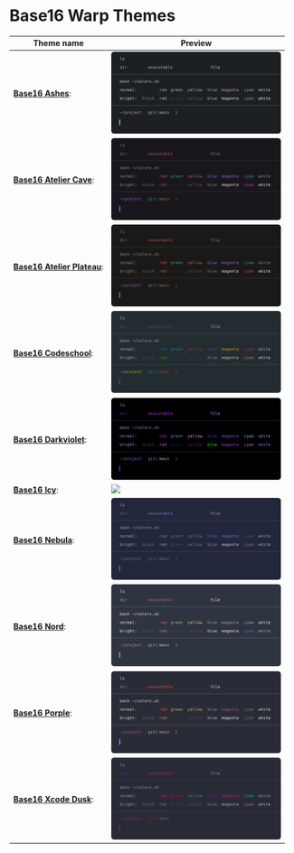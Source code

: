 # Base16 Warp Themes

| Theme name                                                                       | Preview                                                                     |
| -------------------------------------------------------------------------------- | --------------------------------------------------------------------------- |
| **[Base16 Ashes](base16_ashes.yaml)**:                                           | <img src='previews/base16_ashes.yaml.svg' width='300'>                      |
| **[Base16 Atelier Cave](base16_atelier_cave.yaml)**:                             | <img src='previews/base16_atelier_cave.yaml.svg' width='300'>               |
| **[Base16 Atelier Plateau](base16_atelier_plateau.yaml)**:                       | <img src='previews/base16_atelier_plateau.yaml.svg' width='300'>            |
| **[Base16 Codeschool](base16_codeschool.yaml)**:                                 | <img src='previews/base16_codeschool.yaml.svg' width='300'>                 |
| **[Base16 Darkviolet](base16_darkviolet.yaml)**:                                 | <img src='previews/base16_darkviolet.yaml.svg' width='300'>                 |
| **[Base16 Icy](base16_icy.yaml)**:                                               | <img src='previews/base16_icy.yaml.svg' width='300'>                        |
| **[Base16 Nebula](base16_nebula.yaml)**:                                         | <img src='previews/base16_nebula.yaml.svg' width='300'>                     |
| **[Base16 Nord](base16_nord.yaml)**:                                             | <img src='previews/base16_nord.yaml.svg' width='300'>                       |
| **[Base16 Porple](base16_porple.yaml)**:                                         | <img src='previews/base16_porple.yaml.svg' width='300'>                     |
| **[Base16 Xcode Dusk](base16_xcode_dusk.yaml)**:                                 | <img src='previews/base16_xcode_dusk.yaml.svg' width='300'>                 |
